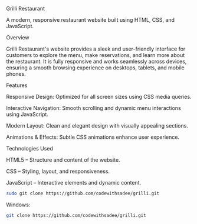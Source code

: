 Grilli Restaurant

A modern, responsive restaurant website built using HTML, CSS, and JavaScript.

Overview

Grilli Restaurant's website provides a sleek and user-friendly interface for customers to explore the menu, make reservations, and learn more about the restaurant. It is fully responsive and works seamlessly across devices, ensuring a smooth browsing experience on desktops, tablets, and mobile phones.

Features

Responsive Design: Optimized for all screen sizes using CSS media queries.

Interactive Navigation: Smooth scrolling and dynamic menu interactions using JavaScript.

Modern Layout: Clean and elegant design with visually appealing sections.

Animations & Effects: Subtle CSS animations enhance user experience.

Technologies Used

HTML5 – Structure and content of the website.

CSS – Styling, layout, and responsiveness.

JavaScript – Interactive elements and dynamic content.

```bash
sudo git clone https://github.com/codewithsadee/grilli.git
```

Windows:

```bash
git clone https://github.com/codewithsadee/grilli.git
```
